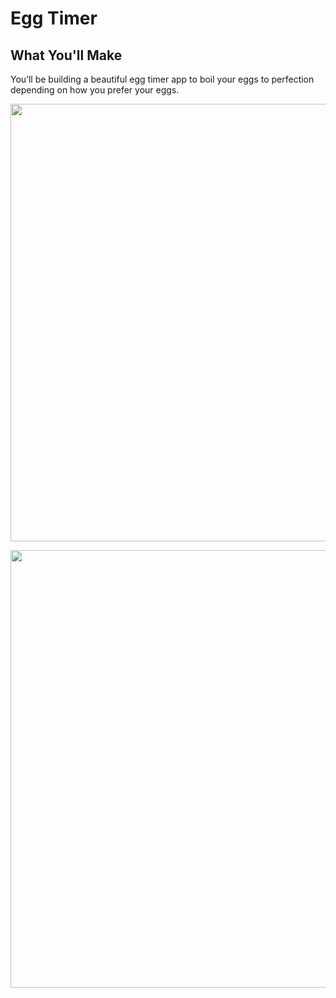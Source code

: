 

# Egg Timer


## What You'll Make

You’ll be building a beautiful egg timer app to boil your eggs to perfection depending on how you prefer your eggs. 



<p align="center">
<img src="https://user-images.githubusercontent.com/73591684/132843564-c9e02b42-4088-47f9-a420-5f9c845b87ae.png" height = 700 >
</p>


<p align="center">
<img src="https://user-images.githubusercontent.com/73591684/132843581-7ed9cd78-378a-4037-8e8e-9ebb375ed748.png" height = 700 >
</p>




